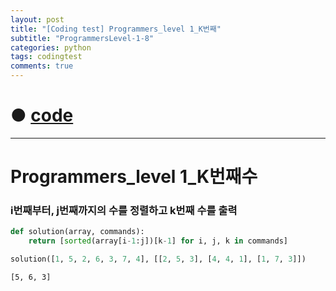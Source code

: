 ```yaml
---
layout: post
title: "[Coding test] Programmers_level 1_K번째"
subtitle: "ProgrammersLevel-1-8"
categories: python
tags: codingtest
comments: true
---
```


# ● [code](https://github.com/JeongJaeyoung0/coding_test/blob/dbed44a5fabca51d00cc410c84d02473e6f64384/210622_Programmers_level%201_K%EB%B2%88%EC%A7%B8%EC%88%98.ipynb)

***

# Programmers_level 1_K번째수
### i번째부터, j번째까지의 수를 정렬하고 k번째 수를 출력


```python
def solution(array, commands):
    return [sorted(array[i-1:j])[k-1] for i, j, k in commands]
```


```python
solution([1, 5, 2, 6, 3, 7, 4], [[2, 5, 3], [4, 4, 1], [1, 7, 3]])
```




    [5, 6, 3]